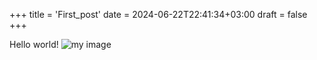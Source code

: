 +++
title = 'First_post'
date = 2024-06-22T22:41:34+03:00
draft = false
+++

Hello world!
![my image](01/IMG_7605.jpeg)